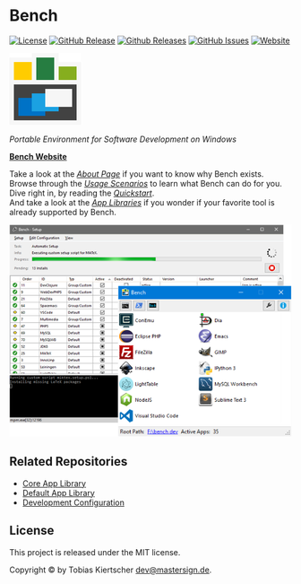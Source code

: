 # Bench

[![License][license-img]][license-url]
[![GitHub Release][release-img]][release-url]
[![Github Releases][downloads-img]][downloads-url]
[![GitHub Issues][issues-img]][issues-url]
[![Website][website-img]][bench-website]

[![Bench](docs/static/img/bench-logo.png)][bench-website]

_Portable Environment for Software Development on Windows_

[**Bench Website**][bench-website]

Take a look at the [_About Page_][About] if you want to know why Bench exists.  
Browse through the [_Usage Scenarios_][Scenarios] to learn what Bench can do for you.  
Dive right in, by reading the [_Quickstart_][Quickstart].  
And take a look at the [_App Libraries_][Apps] if you wonder if your favorite tool is already supported by Bench.

![Bench Dashboard](docs/static/img/teaser.png)

## Related Repositories

* [Core App Library](https://github.com/winbench/apps-core/)
* [Default App Library](https://github.com/winbench/apps-default/)
* [Development Configuration](https://github.com/winbench/config-dev)

## License

This project is released under the MIT license.

Copyright © by Tobias Kiertscher <dev@mastersign.de>.

[release-url]: https://github.com/winbench/bench/releases/latest/
[release-img]: https://img.shields.io/github/release/winbench/bench.svg?style=flat-square
[downloads-url]: https://github.com/winbench/bench/releases/latest/
[downloads-img]: https://img.shields.io/github/downloads/winbench/bench/total.svg?style=flat-square
[license-url]: https://github.com/winbench/bench/blob/master/LICENSE.md
[license-img]: https://img.shields.io/github/license/winbench/bench.svg?style=flat-square
[issues-url]: https://github.com/winbench/bench/issues
[issues-img]: https://img.shields.io/github/issues/winbench/bench.svg?style=flat-square
[website-img]: https://img.shields.io/website-up-down/https/winbench.org.svg?style=flat-square

[bench-website]: https://winbench.org "Bench Website"
[About]: https://winbench.org/about/
[Scenarios]: https://winbench.org/scenarios/
[Quickstart]: https://winbench.org/start/
[Apps]: https://winbench.org/apps/
